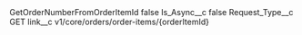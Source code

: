 <?xml version="1.0" encoding="UTF-8"?>
<CustomMetadata xmlns="http://soap.sforce.com/2006/04/metadata" xmlns:xsi="http://www.w3.org/2001/XMLSchema-instance" xmlns:xsd="http://www.w3.org/2001/XMLSchema">
    <label>GetOrderNumberFromOrderItemId</label>
    <protected>false</protected>
    <values>
        <field>Is_Async__c</field>
        <value xsi:type="xsd:boolean">false</value>
    </values>
    <values>
        <field>Request_Type__c</field>
        <value xsi:type="xsd:string">GET</value>
    </values>
    <values>
        <field>link__c</field>
        <value xsi:type="xsd:string">v1/core/orders/order-items/{orderItemId}</value>
    </values>
</CustomMetadata>
